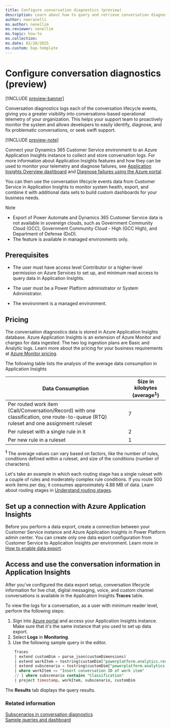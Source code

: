 ```yaml
---
title: Configure conversation diagnostics (preview)
description: Learn about how to query and retrieve conversation diagnostics from Application Insights.
author: neeranelli
ms.author: nenellim
ms.reviewer: nenellim
ms.topic: how-to
ms.collection:
ms.date: 02/28/2025
ms.custom: bap-template
---
```


# Configure conversation diagnostics (preview)

[!INCLUDE [preview-banner](~/../shared-content/shared/preview-includes/preview-banner.md)]

Conversation diagnostics logs each of the conversation lifecycle events, giving you a greater visibility into conversations-based operational telemetry of your organization.  This helps your support team to proactively monitor the system and allows developers to easily identify, diagnose, and fix problematic conversations, or seek swift support.

[!INCLUDE [preview-note](~/../shared-content/shared/preview-includes/preview-note-d365.md)]

Connect your Dynamics 365 Customer Service environment to an Azure Application Insights instance to collect and store conversation logs. For more information about Application Insights features and how they can be used to monitor your telemetry and diagnose failures, see [Application Insights Overview dashboard](/azure/azure-monitor/app/overview-dashboard) and [Diagnose failures using the Azure portal](/azure/azure-monitor/app/asp-net-exceptions#diagnose-failures-using-the-azure-portal).

You can then use the conversation lifecycle events data from Customer Service in Application Insights to monitor system health, export, and combine it with additional data sets to build custom dashboards for your business needs.

> [!NOTE]
> - Export of Power Automate and Dynamics 365 Customer Service data is not available in sovereign clouds, such as Government Community Cloud (GCC), Government Community Cloud - High (GCC High), and Department of Defense (DoD).
> - The feature is available in managed environments only.

## Prerequisites

- The user must have access level Contributor or a higher-level permission on Azure Services to set up, and minimum read access to query data in Application Insights.

- The user must be a Power Platform administrator or System Administrator.
- The environment is a managed environment.

## Pricing

The conversation diagnostics data is stored in Azure Application Insights database. Azure Application Insights is an extension of Azure Monitor and charges for data ingested. The two log ingestion plans are Basic and Analytic logs. Learn more about the pricing for your business requirements at [Azure Monitor pricing](https://azure.microsoft.com/pricing/details/monitor/#pricing).

The following table lists the analysis of the average data consumption in Application Insights
 
| Data Consumption                                                                 | Size in kilobytes (average<sup>**1**</sup>) |
|----------------------------------------------------------------------------------|------------------------------|
| Per routed work item (Call/Conversation/Record) with one classification, one route-to-queue (RTQ) ruleset and one assignment ruleset| 7  |
| Per ruleset with a single rule in it                                             | 2                            |
| Per new rule in a ruleset                                                        | 1                            |
 
<sup>**1**</sup> The average values can vary based on factors, like the number of rules, conditions defined within a ruleset, and size of the conditions (number of characters).
 
Let's take an example in which each routing stage has a single ruleset with a couple of rules and moderately complex rule conditions. If you route 500 work items per day, it consumes approximately 4.88 MB of data. Learn about routing stages in [Understand routing stages](unified-routing-diagnostics.md#understand-routing-stages-and-diagnostics).

## Set up a connection with Azure Application Insights

Before you perform a data export, create a connection between your Customer Service instance and Azure Application Insights in Power Platform admin center. You can create only one data export configuration from Customer Service to Application Insights per environment. Learn more in [How to enable data export](/power-platform/admin/conversation-diagnostics-application-insights#set-up-a-connection-with-azure-application-insights).

## Access and use the conversation information in Application Insights

After you've configured the data export setup, conversation lifecycle information for live chat, digital messaging, voice, and custom channel conversations is available in the Application Insights **Traces** table.

To view the logs for a conversation, as a user with minimum reader level, perform the following steps:
1.	Sign into [Azure portal](https://ms.portal.azure.com/) and access your Application Insights instance. Make sure that it's the same instance that you used to set up data export.
1.	Select **Logs** in **Monitoring**.
1.	Use the following sample query in the editor.

```sql
    Traces  
    | extend customDim = parse_json(customDimensions)  
    | extend workItem = tostring(customDim["powerplatform.analytics.resource.id"])  
    | extend subscenario = tostring(customDim["powerplatform.analytics.subscenario"])  
    | where workItem == "Insert conversation ID of work item"  
    // | where subscenario contains "Classification"  
    | project timestamp, workItem, subscenario, customDim  
```

  The **Results** tab displays the query results. 

### Related information

[Subscenarios in conversation diagnostics](conversation-diagnostics-subscenarios.md)  
[Sample queries and dashboard](conversation-diagnostics-sample-queries.md)  


